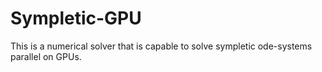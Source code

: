 # Sympletic-GPU
This is a numerical solver that is capable to solve sympletic ode-systems parallel on GPUs.
